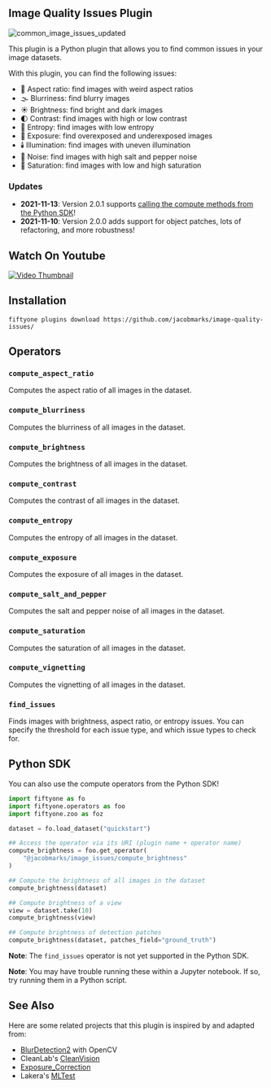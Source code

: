 ## Image Quality Issues Plugin

![common_image_issues_updated](https://github.com/jacobmarks/image-quality-issues/assets/12500356/4f3b89c9-58b6-4404-a9da-8cd6570a1793)

This plugin is a Python plugin that allows you to find common issues in your
image datasets.

With this plugin, you can find the following issues:

- 📏 Aspect ratio: find images with weird aspect ratios
- 🌫️ Blurriness: find blurry images
- ☀️ Brightness: find bright and dark images
- 🌓 Contrast: find images with high or low contrast
- 🔀 Entropy: find images with low entropy
- 📸 Exposure: find overexposed and underexposed images
- 🕯️ Illumination: find images with uneven illumination
- 🧂 Noise: find images with high salt and pepper noise
- 🌈 Saturation: find images with low and high saturation

### Updates

- **2021-11-13**: Version 2.0.1 supports [calling the compute methods from the Python SDK](#python-sdk)!
- **2021-11-10**: Version 2.0.0 adds support for object patches, lots of refactoring, and more robustness!

## Watch On Youtube

[![Video Thumbnail](https://img.youtube.com/vi/0Kkzx0nEXEo/0.jpg)](https://www.youtube.com/watch?v=0Kkzx0nEXEo&list=PLuREAXoPgT0RZrUaT0UpX_HzwKkoB-S9j&index=14)

## Installation

```shell
fiftyone plugins download https://github.com/jacobmarks/image-quality-issues/
```

## Operators

### `compute_aspect_ratio`

Computes the aspect ratio of all images in the dataset.

### `compute_blurriness`

Computes the blurriness of all images in the dataset.

### `compute_brightness`

Computes the brightness of all images in the dataset.

### `compute_contrast`

Computes the contrast of all images in the dataset.

### `compute_entropy`

Computes the entropy of all images in the dataset.

### `compute_exposure`

Computes the exposure of all images in the dataset.

### `compute_salt_and_pepper`

Computes the salt and pepper noise of all images in the dataset.

### `compute_saturation`

Computes the saturation of all images in the dataset.

### `compute_vignetting`

Computes the vignetting of all images in the dataset.

### `find_issues`

Finds images with brightness, aspect ratio, or entropy issues. You can specify
the threshold for each issue type, and which issue types to check for.

## Python SDK

You can also use the compute operators from the Python SDK!

```python
import fiftyone as fo
import fiftyone.operators as foo
import fiftyone.zoo as foz

dataset = fo.load_dataset("quickstart")

## Access the operator via its URI (plugin name + operator name)
compute_brightness = foo.get_operator(
    "@jacobmarks/image_issues/compute_brightness"
)

## Compute the brightness of all images in the dataset
compute_brightness(dataset)

## Compute brightness of a view
view = dataset.take(10)
compute_brightness(view)

## Compute brightness of detection patches
compute_brightness(dataset, patches_field="ground_truth")
```

**Note**: The `find_issues` operator is not yet supported in the Python SDK.

**Note**: You may have trouble running these within a Jupyter notebook. If so, try running them in a Python script.

## See Also

Here are some related projects that this plugin is inspired by and adapted from:

- [BlurDetection2](https://github.com/WillBrennan/BlurDetection2) with OpenCV
- CleanLab's [CleanVision](https://github.com/cleanlab/cleanvision/tree/main)
- [Exposure_Correction](https://github.com/mahmoudnafifi/Exposure_Correction)
- Lakera's [MLTest](https://docs.lakera.ai/)
